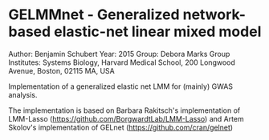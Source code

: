 
# GELMMnet - Generalized network-based elastic-net linear mixed model

Author:		Benjamin Schubert 
Year:		2015 
Group:		Debora Marks Group 
Institutes:	Systems Biology, Harvard Medical School, 200 Longwood Avenue, Boston, 02115 MA, USA 

Implementation of a generalized elastic net LMM for (mainly) GWAS analysis.

The implementation is based on Barbara Rakitsch's implementation of LMM-Lasso (https://github.com/BorgwardtLab/LMM-Lasso)
and Artem Skolov's implementation of GELnet (https://github.com/cran/gelnet)
